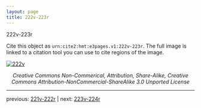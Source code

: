 ```yaml
---
layout: page
title: 222v-223r
---
```


222v-223r

Cite this object as `urn:cite2:hmt:e3pages.v1:222v-223r`.  The full image is linked to a citation tool you can use to cite regions of the image.

[![222v](http://www.homermultitext.org/iipsrv?IIIF=/project/homer/pyramidal/deepzoom/hmt/e3bifolio/v1/null.tif/full/800,/0/default.jpg)](http://www.homermultitext.org/ict2/?urn=urn:cite2:hmt:e3bifolio.v1:null) 

<p style="text-align: center; font-style: italic;">Creative Commons Non-Commerical, Attribution, Share-Alike, Creative Commons Attribution-NonCommercial-ShareAlike 3.0 Unported License</p>

---

previous: [221v-222r](../221v-222r/) | next: [223v-224r](../223v-224r/)